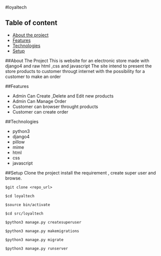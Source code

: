 #loyaltech

## Table of content
* [About the project](#about-the-project)
* [Features](#features)
* [Technologies](#technologies)
* [Setup](#setup)

##About The Project
  This is website for an electronic store made with django4 and raw html ,css and javascript
  The site intend to present the store products to customer througt internet with the possibility for a customer to make an order

##Features
* Admin Can Create ,Delete and Edit new products
* Admin Can Manage Order
* Customer can browser throught products
* Customer can create order

##Technologies
* python3
* django4
* pillow
* mime
* html
* css
* javascript

##Setup
  Clone the project install the requirement , create super user and browse.
  ```shell
  $git clone <repo_url>
  
  $cd loyaltech
  
  $source bin/activate
  
  $cd src/loyaltech
  
  $python3 manage.py createsuperuser

  $python3 manage.py makemigrations

  $python3 manage.py migrate

  $python3 manage.py runserver
  ```
